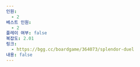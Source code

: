 ```yaml
---
인원:
  - 2
베스트 인원:
  - 2
플레이 여부: false
복잡도: 2.01
링크:
  - https://bgg.cc/boardgame/364073/splendor-duel
내용: false
---
```

